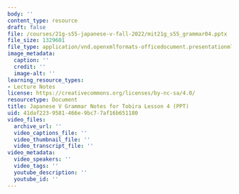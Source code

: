 ```yaml
---
body: ''
content_type: resource
draft: false
file: /courses/21g-s55-japanese-v-fall-2022/mit21g_s55_grammar04.pptx
file_size: 1329601
file_type: application/vnd.openxmlformats-officedocument.presentationml.presentation
image_metadata:
  caption: ''
  credit: ''
  image-alt: ''
learning_resource_types:
- Lecture Notes
license: https://creativecommons.org/licenses/by-nc-sa/4.0/
resourcetype: Document
title: Japanese V Grammar Notes for Tobira Lesson 4 (PPT)
uid: 41daf223-9581-466e-9bc7-7af16b651180
video_files:
  archive_url: ''
  video_captions_file: ''
  video_thumbnail_file: ''
  video_transcript_file: ''
video_metadata:
  video_speakers: ''
  video_tags: ''
  youtube_description: ''
  youtube_id: ''
---
```

